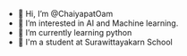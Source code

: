 - 👋 Hi, I’m @ChaiyapatOam
- 👀 I’m interested in AI and Machine learning.
- 🌱 I’m currently learning python
- 🏫 I'm a student at Surawittayakarn School

<!---
ChaiyapatOam/ChaiyapatOam is a ✨ special ✨ repository because its `README.md` (this file) appears on your GitHub profile.
You can click the Preview link to take a look at your changes.
--->
